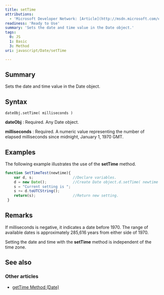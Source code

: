 ```yaml
---
title: setTime
attributions:
  - 'Microsoft Developer Network: [Article](http://msdn.microsoft.com/en-us/library/ie/767045xx(v=vs.94).aspx)'
readiness: 'Ready to Use'
summary: 'Sets the date and time value in the Date object.'
tags:
  0: JS
  1: Basic
  3: Method
uri: javascript/Date/setTime

---
```

## Summary

Sets the date and time value in the Date object.

## Syntax

    dateObj.setTime( milliseconds )

**dateObj**
:   Required. Any Date object.

**milliseconds**
:   Required. A numeric value representing the number of elapsed milliseconds since midnight, January 1, 1970 GMT.

## Examples

The following example illustrates the use of the **setTime** method.

``` js
function SetTimeTest(newtime){
    var d, s;                  //Declare variables.
    d = new Date();            //Create Date object.d.setTime( newtime ) ;        //Set time.
    s = "Current setting is ";
    s += d.toUTCString();
    return(s);                 //Return new setting.
 }
```

## Remarks

If milliseconds is negative, it indicates a date before 1970. The range of available dates is approximately 285,616 years from either side of 1970.

Setting the date and time with the **setTime** method is independent of the time zone.

## See also

### Other articles

-   [getTime Method (Date)](/javascript/Date/getTime)

